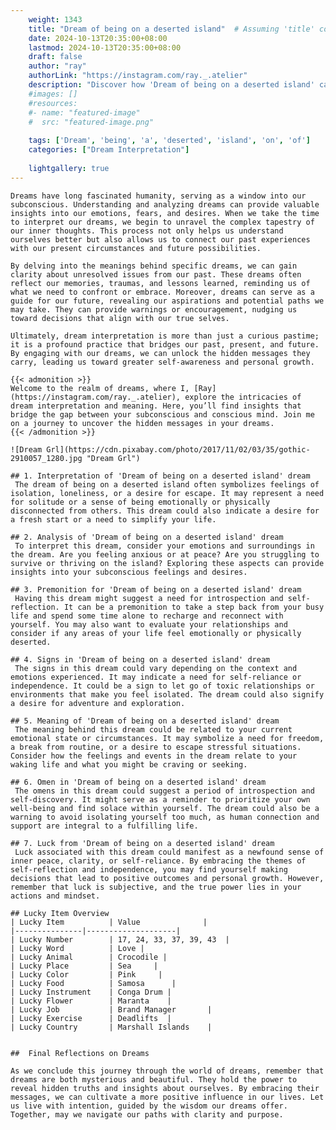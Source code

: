 ```yaml
---
    weight: 1343
    title: "Dream of being on a deserted island"  # Assuming 'title' column exists
    date: 2024-10-13T20:35:00+08:00
    lastmod: 2024-10-13T20:35:00+08:00
    draft: false
    author: "ray"
    authorLink: "https://instagram.com/ray._.atelier"
    description: "Discover how 'Dream of being on a deserted island' can interpret your future and uncover its significant meanings in your life."
    #images: []
    #resources:
    #- name: "featured-image"
    #  src: "featured-image.png"
    
    tags: ['Dream', 'being', 'a', 'deserted', 'island', 'on', 'of']
    categories: ["Dream Interpretation"]
    
    lightgallery: true
---
```

    
    Dreams have long fascinated humanity, serving as a window into our subconscious. Understanding and analyzing dreams can provide valuable insights into our emotions, fears, and desires. When we take the time to interpret our dreams, we begin to unravel the complex tapestry of our inner thoughts. This process not only helps us understand ourselves better but also allows us to connect our past experiences with our present circumstances and future possibilities.
    
    By delving into the meanings behind specific dreams, we can gain clarity about unresolved issues from our past. These dreams often reflect our memories, traumas, and lessons learned, reminding us of what we need to confront or embrace. Moreover, dreams can serve as a guide for our future, revealing our aspirations and potential paths we may take. They can provide warnings or encouragement, nudging us toward decisions that align with our true selves.
    
    Ultimately, dream interpretation is more than just a curious pastime; it is a profound practice that bridges our past, present, and future. By engaging with our dreams, we can unlock the hidden messages they carry, leading us toward greater self-awareness and personal growth.
    
    {{< admonition >}}
    Welcome to the realm of dreams, where I, [Ray](https://instagram.com/ray._.atelier), explore the intricacies of dream interpretation and meaning. Here, you’ll find insights that bridge the gap between your subconscious and conscious mind. Join me on a journey to uncover the hidden messages in your dreams.
    {{< /admonition >}}
    
    ![Dream Grl](https://cdn.pixabay.com/photo/2017/11/02/03/35/gothic-2910057_1280.jpg "Dream Grl")
    
    ## 1. Interpretation of 'Dream of being on a deserted island' dream
     The dream of being on a deserted island often symbolizes feelings of isolation, loneliness, or a desire for escape. It may represent a need for solitude or a sense of being emotionally or physically disconnected from others. This dream could also indicate a desire for a fresh start or a need to simplify your life.
    
    ## 2. Analysis of 'Dream of being on a deserted island' dream
     To interpret this dream, consider your emotions and surroundings in the dream. Are you feeling anxious or at peace? Are you struggling to survive or thriving on the island? Exploring these aspects can provide insights into your subconscious feelings and desires.
    
    ## 3. Premonition for 'Dream of being on a deserted island' dream
     Having this dream might suggest a need for introspection and self-reflection. It can be a premonition to take a step back from your busy life and spend some time alone to recharge and reconnect with yourself. You may also want to evaluate your relationships and consider if any areas of your life feel emotionally or physically deserted.
    
    ## 4. Signs in 'Dream of being on a deserted island' dream
     The signs in this dream could vary depending on the context and emotions experienced. It may indicate a need for self-reliance or independence. It could be a sign to let go of toxic relationships or environments that make you feel isolated. The dream could also signify a desire for adventure and exploration.
    
    ## 5. Meaning of 'Dream of being on a deserted island' dream
     The meaning behind this dream could be related to your current emotional state or circumstances. It may symbolize a need for freedom, a break from routine, or a desire to escape stressful situations. Consider how the feelings and events in the dream relate to your waking life and what you might be craving or seeking.
    
    ## 6. Omen in 'Dream of being on a deserted island' dream
     The omens in this dream could suggest a period of introspection and self-discovery. It might serve as a reminder to prioritize your own well-being and find solace within yourself. The dream could also be a warning to avoid isolating yourself too much, as human connection and support are integral to a fulfilling life.
    
    ## 7. Luck from 'Dream of being on a deserted island' dream
     Luck associated with this dream could manifest as a newfound sense of inner peace, clarity, or self-reliance. By embracing the themes of self-reflection and independence, you may find yourself making decisions that lead to positive outcomes and personal growth. However, remember that luck is subjective, and the true power lies in your actions and mindset.
    
    ## Lucky Item Overview
    | Lucky Item          | Value              |
    |---------------|--------------------|
    | Lucky Number        | 17, 24, 33, 37, 39, 43  |
    | Lucky Word          | Love |
    | Lucky Animal        | Crocodile |
    | Lucky Place         | Sea     |
    | Lucky Color         | Pink     |
    | Lucky Food          | Samosa      |
    | Lucky Instrument    | Conga Drum |
    | Lucky Flower        | Maranta    |
    | Lucky Job           | Brand Manager       |
    | Lucky Exercise      | Deadlifts  |
    | Lucky Country       | Marshall Islands    |
    
    
    ##  Final Reflections on Dreams
    
    As we conclude this journey through the world of dreams, remember that dreams are both mysterious and beautiful. They hold the power to reveal hidden truths and insights about ourselves. By embracing their messages, we can cultivate a more positive influence in our lives. Let us live with intention, guided by the wisdom our dreams offer. Together, may we navigate our paths with clarity and purpose.
    